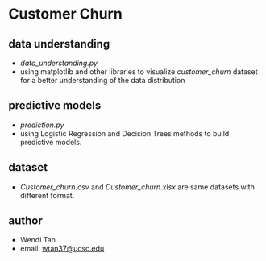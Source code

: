# Customer Churn

## data understanding
- _data_understanding.py_
- using matplotlib and other libraries to visualize _customer_churn_ dataset for a better understanding of the data distribution

## predictive models
- _prediction.py_
- using Logistic Regression and Decision Trees methods to build predictive models.

## dataset
- _Customer_churn.csv_ and _Customer_churn.xlsx_ are same datasets with different format.

## author
- Wendi Tan
- email: wtan37@ucsc.edu
